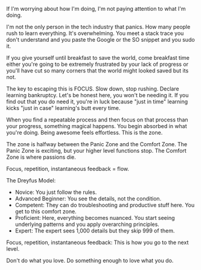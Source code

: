 If I'm worrying about how I'm doing, I'm not paying attention to what I'm doing.

I'm not the only person in the tech industry that panics. How many people rush to learn everything. It's overwhelming. You meet a stack trace you don't understand and you paste the Google or the SO snippet and you sudo it.

If you give yourself until breakfast to save the world, come breakfast time either you're going to be extremely frustrated by your lack of progress or you'll have cut so many corners that the world might looked saved but its not.

The key to escaping this is FOCUS. Slow down, stop rushing. Declare learning bankruptcy. Let's be honest here, you won't be needing it. If you find out that you do need it, you're in luck because "just in time" learning kicks "just in case" learning's butt every time.

When you find a repeatable process and then focus on that process than your progress, something magical happens. You begin absorbed in what you're doing. Being awesome feels effortless. This is the zone.

The zone is halfway between the Panic Zone and the Comfort Zone. The Panic Zone is exciting, but your higher level functions stop. The Comfort Zone is where passions die.

Focus, repetition, instantaneous feedback = flow.

The Dreyfus Model:

- Novice: You just follow the rules.
- Advanced Beginner: You see the details, not the condition.
- Competent: They can do troubleshooting and productive stuff here. You get to this comfort zone.
- Proficient: Here, everything becomes nuanced. You start seeing underlying patterns and you apply overarching principles.
- Expert: The expert sees 1,000 details but they skip 999 of them.

Focus, repetition, instantaneous feedback: This is how you go to the next level.

Don't do what you love. Do something enough to love what you do.
